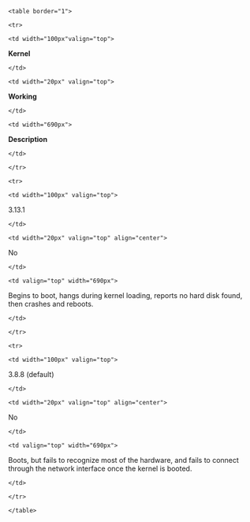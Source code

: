```{=html}
<table border="1">
```
```{=html}
<tr>
```
```{=html}
<td width="100px"valign="top">
```
**Kernel**

```{=html}
</td>
```
```{=html}
<td width="20px" valign="top">
```
**Working**

```{=html}
</td>
```
```{=html}
<td width="690px">
```
**Description**

```{=html}
</td>
```
```{=html}
</tr>
```
```{=html}
<tr>
```
```{=html}
<td width="100px" valign="top">
```
3.13.1

```{=html}
</td>
```
```{=html}
<td width="20px" valign="top" align="center">
```
No

```{=html}
</td>
```
```{=html}
<td valign="top" width="690px">
```
Begins to boot, hangs during kernel loading, reports no hard disk found,
then crashes and reboots.

```{=html}
</td>
```
```{=html}
</tr>
```
```{=html}
<tr>
```
```{=html}
<td width="100px" valign="top">
```
3.8.8 (default)

```{=html}
</td>
```
```{=html}
<td width="20px" valign="top" align="center">
```
No

```{=html}
</td>
```
```{=html}
<td valign="top" width="690px">
```
Boots, but fails to recognize most of the hardware, and fails to connect
through the network interface once the kernel is booted.

```{=html}
</td>
```
```{=html}
</tr>
```
```{=html}
</table>
```
